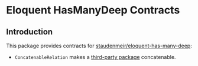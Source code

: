 # Eloquent HasManyDeep Contracts

## Introduction

This package provides contracts
for [staudenmeir/eloquent-has-many-deep](https://github.com/staudenmeir/eloquent-has-many-deep):

- `ConcatenableRelation` makes
  a [third-party package](https://github.com/staudenmeir/eloquent-has-many-deep#third-party-packages) concatenable.
